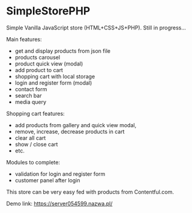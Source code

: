 # SimpleStorePHP
Simple Vanilla JavaScript store (HTML+CSS+JS+PHP). Still in progress...

Main features:
- get and display products from json file
- products carousel
- product quick view (modal)
- add product to cart
- shopping cart with local storage
- login and register form (modal)
- contact form
- search bar
- media query

Shopping cart features:
- add products from gallery and quick view modal,
- remove, increase, decrease products in cart
- clear all cart
- show / close cart
- etc.

Modules to complete:
- validation for login and register form
- customer panel after login

This store can be very easy fed with products from Contentful.com.

Demo link: https://server054599.nazwa.pl/
